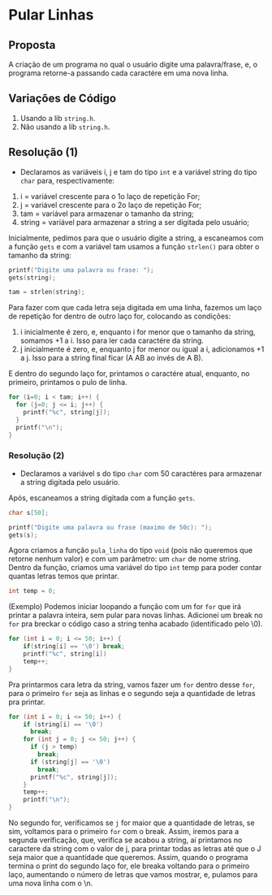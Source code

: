 # Pular Linhas

## Proposta

A criação de um programa no qual o usuário digite uma palavra/frase, e, o programa retorne-a passando cada caractére em uma nova linha.

## Variações de Código

1. Usando a lib `string.h`.
2. Não usando a lib `string.h`.

## Resolução (1)

- Declaramos as variáveis i, j e tam do tipo `int` e a variável string do tipo `char` para, respectivamente:
1. i = variável crescente para o 1o laço de repetição For;
2. j = variável crescente para o 2o laço de repetição For;
3. tam = variável para armazenar o tamanho da string;
4. string = variável para armazenar a string a ser digitada pelo usuário;

Inicialmente, pedimos para que o usuário digite a string, a escaneamos com a função `gets` e com a variável tam usamos a função `strlen()` para obter o tamanho da string:

```c
printf("Digite uma palavra ou frase: ");
gets(string);

tam = strlen(string);
```

Para fazer com que cada letra seja digitada em uma linha, fazemos um laço de repetição for dentro de outro laço for, colocando as condições:
1. i inicialmente é zero, e, enquanto i for menor que o tamanho da string, somamos +1 a i. Isso para ler cada caractére da string.
2. j inicialmente é zero, e, enquanto j for menor ou igual a i, adicionamos +1 a j. Isso para a string final ficar (A AB ao invés de A B).

E dentro do segundo laço for, printamos o caractére atual, enquanto, no primeiro, printamos o pulo de linha.

```c
for (i=0; i < tam; i++) {
  for (j=0; j <= i; j++) {
    printf("%c", string[j]);
  }
  printf("\n");
}
```

### Resolução (2)

- Declaramos a variável s do tipo `char` com 50 caractéres para armazenar a string digitada pelo usuário.

Após, escaneamos a string digitada com a função `gets`.
```c
char s[50]; 

printf("Digite uma palavra ou frase (maximo de 50c): ");
gets(s);
```

Agora criamos a função `pula_linha` do tipo `void` (pois não queremos que retorne nenhum valor) e com um parâmetro: um `char` de nome string.
Dentro da função, criamos uma variável do tipo `int` temp para poder contar quantas letras temos que printar.
```c
int temp = 0;
```

(Exemplo) Podemos iniciar loopando a função com um for `for` que irá printar a palavra inteira, sem pular para novas linhas. Adicionei um break no `for` pra breckar o código caso a string tenha acabado (identificado pelo \0).
```c
for (int i = 0; i <= 50; i++) {
    if(string[i] == '\0') break;
    printf("%c", string[i])
    temp++;
}
```

Pra printarmos cara letra da string, vamos fazer um `for` dentro desse `for`, para o primeiro `for` seja as linhas e o segundo seja a quantidade de letras pra printar.
```c
for (int i = 0; i <= 50; i++) {
    if (string[i] == '\0')
      break;
    for (int j = 0; j <= 50; j++) {
      if (j > temp)
        break;
      if (string[j] == '\0')
        break;
      printf("%c", string[j]);
    }
    temp++;
    printf("\n");
}
```

No segundo for, verificamos se ``j`` for maior que a quantidade de letras, se sim, voltamos para o primeiro `for` com o break. Assim, iremos para a segunda verificação, que, verifica se acabou a string, aí printamos no caractere da string com o valor de j, para printar todas as letras até que o J seja maior que a quantidade que queremos. Assim, quando o programa termina o print do segundo laço for, ele breaka voltando para o primeiro laço, aumentando o número de letras que vamos mostrar, e, pulamos para uma nova linha com o \n.


